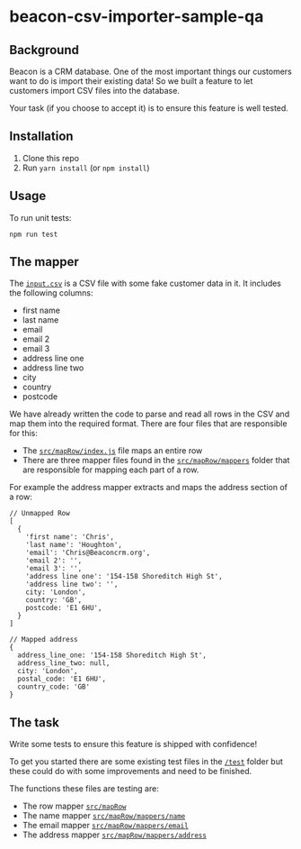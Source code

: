 # beacon-csv-importer-sample-qa

## Background

Beacon is a CRM database. One of the most important things our customers want to do is import their existing data! So we built a feature to let customers import CSV files into the database.

Your task (if you choose to accept it) is to ensure this feature is well tested.


## Installation

1. Clone this repo
2. Run `yarn install` (or `npm install`)

## Usage

To run unit tests:

```
npm run test
```

## The mapper

The [`input.csv`](./input.csv) is a CSV file with some fake customer data in it. It includes the following columns:

* first name
* last name
* email
* email 2
* email 3
* address line one
* address line two
* city 
* country
* postcode

We have already written the code to parse and read all rows in the CSV and map them into the required format. There are four files that are responsible for this:

* The [`src/mapRow/index.js`](./src/mapRow/index.js) file maps an entire row
* There are three mapper files found in the [`src/mapRow/mappers`](./src/mapRow/mappers) folder that are responsible for mapping each part of a row.

For example the address mapper extracts and maps the address section of a row:

```
// Unmapped Row
[
  {
    'first name': 'Chris',
    'last name': 'Houghton',
    'email': 'Chris@Beaconcrm.org',
    'email 2': '',
    'email 3': '',
    'address line one': '154-158 Shoreditch High St',
    'address line two': '',
    city: 'London',
    country: 'GB',
    postcode: 'E1 6HU',
  }
]

// Mapped address
{
  address_line_one: '154-158 Shoreditch High St',
  address_line_two: null,
  city: 'London',
  postal_code: 'E1 6HU',
  country_code: 'GB'
}
```

## The task

Write some tests to ensure this feature is shipped with confidence!

To get you started there are some existing test files in the [`/test`](./test) folder but these could do with some improvements and need to be finished.

The functions these files are testing are:
* The row mapper [`src/mapRow`](./src/mapRow/index.ts)
* The name mapper [`src/mapRow/mappers/name`](./src/mapRow/mappers/name)
* The email mapper [`src/mapRow/mappers/email`](./src/mapRow/mappers/email)
* The address mapper [`src/mapRow/mappers/address`](./src/mapRow/mappers/address)

